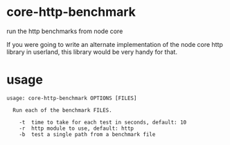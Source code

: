 # core-http-benchmark

run the http benchmarks from node core

If you were going to write an alternate implementation of the node core http
library in userland, this library would be very handy for that.

# usage

```
usage: core-http-benchmark OPTIONS [FILES]

  Run each of the benchmark FILES.

    -t  time to take for each test in seconds, default: 10
    -r  http module to use, default: http
    -b  test a single path from a benchmark file

```
